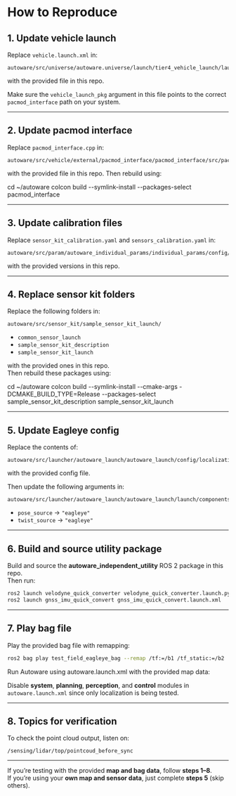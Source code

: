 # How to Reproduce

## 1. Update vehicle launch
Replace `vehicle.launch.xml` in:  
```
autoware/src/universe/autoware.universe/launch/tier4_vehicle_launch/launch/vehicle.launch.xml
```
with the provided file in this repo.

Make sure the `vehicle_launch_pkg` argument in this file points to the correct `pacmod_interface` path on your system.

---

## 2. Update pacmod interface
Replace `pacmod_interface.cpp` in:  
```
autoware/src/vehicle/external/pacmod_interface/pacmod_interface/src/pacmod_interface/
```  
with the provided file in this repo.
Then rebuild using:

cd ~/autoware
colcon build --symlink-install --packages-select pacmod_interface

---

## 3. Update calibration files
Replace `sensor_kit_calibration.yaml` and `sensors_calibration.yaml` in:  
```
autoware/src/param/autoware_individual_params/individual_params/config/default/sample_sensor_kit/
```  
with the provided versions in this repo.

---

## 4. Replace sensor kit folders
Replace the following folders in:  
```
autoware/src/sensor_kit/sample_sensor_kit_launch/
```  
- `common_sensor_launch`  
- `sample_sensor_kit_description`  
- `sample_sensor_kit_launch`  

with the provided ones in this repo.  
Then rebuild these packages using:

cd ~/autoware
colcon build --symlink-install --cmake-args -DCMAKE_BUILD_TYPE=Release --packages-select sample_sensor_kit_description sample_sensor_kit_launch


---

## 5. Update Eagleye config
Replace the contents of:  
```
autoware/src/launcher/autoware_launch/autoware_launch/config/localization/eagleye_config.param.yaml
```  
with the provided config file.  

Then update the following arguments in:  
```
autoware/src/launcher/autoware_launch/autoware_launch/launch/components/tier4_localization_component.launch.xml
```  
- `pose_source` → `"eagleye"`  
- `twist_source` → `"eagleye"`

---

## 6. Build and source utility package
Build and source the **autoware_independent_utility** ROS 2 package in this repo.  
Then run:
```bash
ros2 launch velodyne_quick_converter velodyne_quick_converter.launch.py
ros2 launch gnss_imu_quick_convert gnss_imu_quick_convert.launch.xml
```

---

## 7. Play bag file
Play the provided bag file with remapping:
```bash
ros2 bag play test_field_eagleye_bag --remap /tf:=/b1 /tf_static:=/b2
```

Run Autoware using autoware.launch.xml with the provided map data:

Disable **system**, **planning**, **perception**, and **control** modules in `autoware.launch.xml` since only localization is being tested.

---

## 8. Topics for verification
To check the point cloud output, listen on:  
```
/sensing/lidar/top/pointcoud_before_sync
```

---

If you’re testing with the provided **map and bag data**, follow **steps 1–8**.  
If you’re using your **own map and sensor data**, just complete **steps 5** (skip others).
